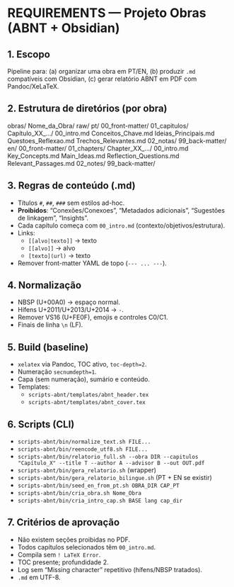 # REQUIREMENTS — Projeto Obras (ABNT + Obsidian)

## 1. Escopo
Pipeline para: (a) organizar uma obra em PT/EN, (b) produzir `.md` compatíveis com Obsidian, (c) gerar relatório ABNT em PDF com Pandoc/XeLaTeX.

## 2. Estrutura de diretórios (por obra)
obras/
  Nome_da_Obra/
    raw/
    pt/
      00_front-matter/
      01_capitulos/
        Capítulo_XX_.../
          00_intro.md
          Conceitos_Chave.md
          Ideias_Principais.md
          Questoes_Reflexao.md
          Trechos_Relevantes.md
      02_notas/
      99_back-matter/
    en/
      00_front-matter/
      01_chapters/
        Chapter_XX_.../
          00_intro.md
          Key_Concepts.md
          Main_Ideas.md
          Reflection_Questions.md
          Relevant_Passages.md
      02_notes/
      99_back-matter/

## 3. Regras de conteúdo (.md)
- Títulos `#`, `##`, `###` sem estilos ad-hoc.
- **Proibidos**: “Conexões/Conexoes”, “Metadados adicionais”, “Sugestões de linkagem”, “Insights”.
- Cada capítulo começa com `00_intro.md` (contexto/objetivos/estrutura).
- Links:
  - `[[alvo|texto]]` → texto
  - `[[alvo]]` → alvo
  - `[texto](url)` → texto
- Remover front-matter YAML de topo (`--- ... ---`).

## 4. Normalização
- NBSP (U+00A0) → espaço normal.
- Hífens U+2011/U+2013/U+2014 → `-`.
- Remover VS16 (U+FE0F), emojis e controles C0/C1.
- Finais de linha `\n` (LF).

## 5. Build (baseline)
- `xelatex` via Pandoc, TOC ativo, `toc-depth=2`.
- Numeração `secnumdepth=1`.
- Capa (sem numeração), sumário e conteúdo.
- Templates:
  - `scripts-abnt/templates/abnt_header.tex`
  - `scripts-abnt/templates/abnt_cover.tex`

## 6. Scripts (CLI)
- `scripts-abnt/bin/normalize_text.sh FILE...`
- `scripts-abnt/bin/reencode_utf8.sh FILE...`
- `scripts-abnt/bin/relatorio_full.sh --obra DIR --capitulos "Capítulo_X" --title T --author A --advisor B --out OUT.pdf`
- `scripts-abnt/bin/gera_relatorio.sh` (wrapper)
- `scripts-abnt/bin/gera_relatorio_bilingue.sh` (PT + EN se existir)
- `scripts-abnt/bin/seed_en_from_pt.sh OBRA_DIR CAP_PT`
- `scripts-abnt/bin/cria_obra.sh Nome_Obra`
- `scripts-abnt/bin/cria_intro_cap.sh BASE lang cap_dir`

## 7. Critérios de aprovação
- Não existem seções proibidas no PDF.
- Todos capítulos selecionados têm `00_intro.md`.
- Compila sem `! LaTeX Error`.
- TOC presente; profundidade 2.
- Log sem “Missing character” repetitivo (hífens/NBSP tratados).
- `.md` em UTF-8.
